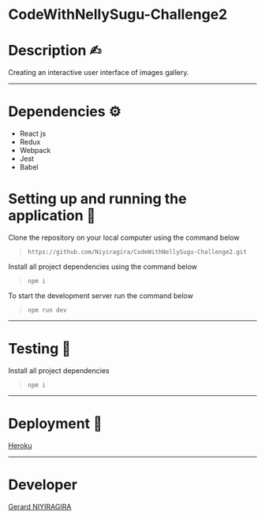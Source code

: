 # CodeWithNellySugu-Challenge2

# Description ✍︎

Creating an interactive user interface of images gallery.

---

# Dependencies ⚙︎

- React js
- Redux
- Webpack
- Jest
- Babel

# Setting up and running the application 🔧

Clone the repository on your local computer using the command below

> `https://github.com/Niyiragira/CodeWithNellySugu-Challenge2.git`

Install all project dependencies using the command below

> `npm i`

To start the development server run the command below

> `npm run dev`

---

# Testing 🔬

Install all project dependencies

> `npm i`

---

# Deployment 🚀

[Heroku]()

---

# Developer
  [Gerard NIYIRAGIRA](https://github.com/Niyiragira)

